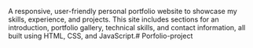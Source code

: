 A responsive, user-friendly personal portfolio website to showcase my skills, experience, and projects. This site includes sections for an introduction, portfolio gallery, technical skills, and contact information, all built using HTML, CSS, and JavaScript.# Porfolio-project
